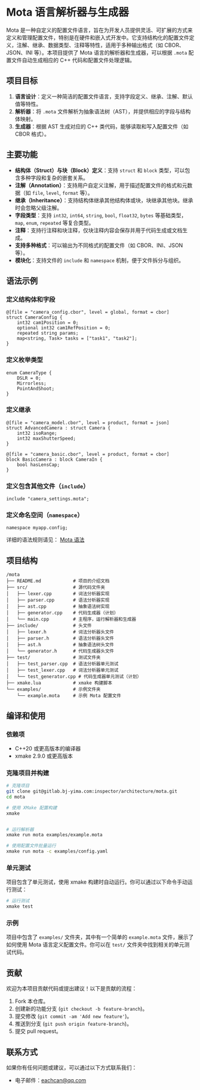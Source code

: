 ﻿# Mota 语言解析器与生成器

Mota 是一种自定义的配置文件语言，旨在为开发人员提供灵活、可扩展的方式来定义和管理配置文件，特别是在硬件和嵌入式开发中。它支持结构化的配置文件定义，注解、继承、数据类型、注释等特性，适用于多种输出格式（如 CBOR、JSON、INI 等）。本项目提供了 Mota 语言的解析器和生成器，可以根据 `.mota` 配置文件自动生成相应的 C++ 代码和配置文件处理逻辑。

## 项目目标

1. **语言设计**：定义一种简洁的配置文件语言，支持字段定义、继承、注解、默认值等特性。
2. **解析器**：将 `.mota` 文件解析为抽象语法树（AST），并提供相应的字段与结构体映射。
3. **生成器**：根据 AST 生成对应的 C++ 类代码，能够读取和写入配置文件（如 CBOR 格式）。

## 主要功能

- **结构体（Struct）与块（Block）定义**：支持 `struct` 和 `block` 类型，可以包含多种字段和复杂的嵌套关系。
- **注解（Annotation）**：支持用户自定义注解，用于描述配置文件的格式和元数据（如 `file`, `level`, `format` 等）。
- **继承（Inheritance）**：支持结构体继承其他结构体或块，块继承其他块。继承时会忽略父级注解。
- **字段类型**：支持 `int32`, `int64`, `string`, `bool`, `float32`, `bytes` 等基础类型，`map`, `enum`, `repeated` 等复合类型。
- **注释**：支持行注释和块注释，仅块注释内容会保存并用于代码生成或文档生成。
- **支持多种格式**：可以输出为不同格式的配置文件（如 CBOR、INI、JSON 等）。
- **模块化**：支持文件的 `include` 和 `namespace` 机制，便于文件拆分与组织。

## 语法示例

### 定义结构体和字段

```mota
@[file = "camera_config.cbor", level = global, format = cbor]
struct CameraConfig {
    int32 cam1Position = 0;
    optional int32 cam1RefPosition = 0;
    repeated string params;
    map<string, Task> tasks = ["task1", "task2"];
}
```

### 定义枚举类型

```mota
enum CameraType {
    DSLR = 0;
    Mirrorless;
    PointAndShoot;
}
```

### 定义继承

```mota
@[file = "camera_model.cbor", level = product, format = json]
struct AdvancedCamera : struct Camera {
    int32 isoRange;
    int32 maxShutterSpeed;
}

@[file = "camera_basic.cbor", level = product, format = cbor]
block BasicCamera : block CameraIn {
    bool hasLensCap;
}
```

### 定义包含其他文件（`include`）

```mota
include "camera_settings.mota";
```

### 定义命名空间（`namespace`）

```mota
namespace myapp.config;
```

详细的语法规则请见： [Mota 语法](docs/mota-script-syntax.md)

## 项目结构

```
/mota
├── README.md            # 项目的介绍文档
├── src/                 # 源代码文件夹
│   ├── lexer.cpp        # 词法分析器实现
│   ├── parser.cpp       # 语法分析器实现
│   ├── ast.cpp          # 抽象语法树实现
│   ├── generator.cpp    # 代码生成器（计划）
│   └── main.cpp         # 主程序，运行解析器和生成器
├── include/             # 头文件
│   ├── lexer.h          # 词法分析器头文件
│   ├── parser.h         # 语法分析器头文件
│   ├── ast.h            # 抽象语法树头文件
│   └── generator.h      # 代码生成器头文件
├── test/                # 测试文件夹
│   ├── test_parser.cpp  # 语法分析器单元测试
│   ├── test_lexer.cpp   # 词法分析器单元测试
│   └── test_generator.cpp # 代码生成器单元测试（计划）
├── xmake.lua            # xmake 构建脚本
└── examples/            # 示例文件夹
    └── example.mota     # 示例 Mota 配置文件
```

## 编译和使用

### 依赖项

- C++20 或更高版本的编译器
- xmake 2.9.0 或更高版本

### 克隆项目并构建

```bash
# 克隆项目
git clone git@gitlab.bj-yima.com:inspector/architecture/mota.git
cd mota

# 使用 XMake 配置构建
xmake


# 运行解析器
xmake run mota examples/example.mota

# 使用配置文件批量运行
xmake run mota -c examples/config.yaml
```

### 单元测试

项目包含了单元测试，使用 xmake 构建时自动运行。你可以通过以下命令手动运行测试：

```bash
# 运行测试
xmake test
```

### 示例

项目中包含了 `examples/` 文件夹，其中有一个简单的 `example.mota` 文件，展示了如何使用 Mota 语言定义配置文件。你可以在 `test/` 文件夹中找到相关的单元测试代码。

## 贡献

欢迎为本项目贡献代码或提出建议！以下是贡献的流程：

1. Fork 本仓库。
2. 创建新的功能分支 (`git checkout -b feature-branch`)。
3. 提交修改 (`git commit -am 'Add new feature'`)。
4. 推送到分支 (`git push origin feature-branch`)。
5. 提交 pull request。

## 联系方式

如果你有任何问题或建议，可以通过以下方式联系我们：

- 电子邮件：eachcan@qq.com
